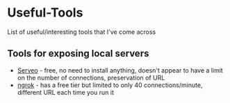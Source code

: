 # Useful-Tools
List of useful/interesting tools that I've come across 

## Tools for exposing local servers

* [Serveo](serveo.net) - free, no need to install anything, doesn't appear to have a limit on the number of connections, preservation of URL
* [ngrok](ngrok.com) - has a free tier but limited to only 40 connections/minute, different URL each time you run it
